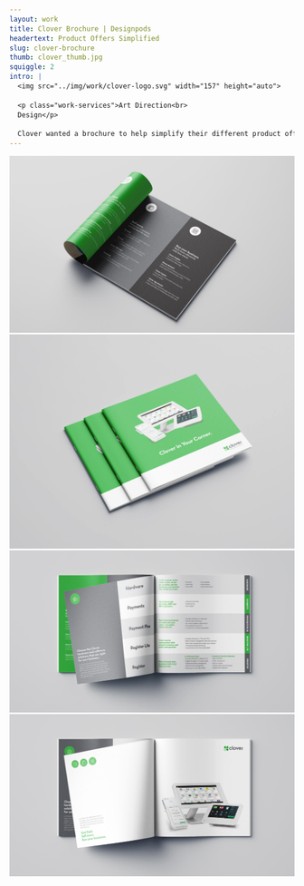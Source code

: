 ```yaml
---
layout: work
title: Clover Brochure | Designpods
headertext: Product Offers Simplified
slug: clover-brochure
thumb: clover_thumb.jpg
squiggle: 2
intro: |
  <img src="../img/work/clover-logo.svg" width="157" height="auto">

  <p class="work-services">Art Direction<br>
  Design</p>

  Clover wanted a brochure to help simplify their different product offerings. The brochure outlined the different options for hardware and service in a simple to understand way. Solid color and iconography were used to create a hierarchy of information, which helped make the different product offerings easy to understand.
---
```


![](../img/work/clover_1.jpg)
![](../img/work/clover_2.jpg)
![](../img/work/clover_3.jpg)
![](../img/work/clover_4.jpg)
